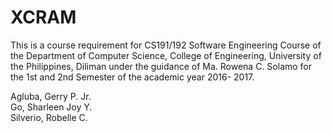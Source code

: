 # XCRAM
This is a course requirement for CS191/192 Software Engineering Course of the Department of Computer Science, College of Engineering, University of the Philippines, Diliman under the guidance of Ma. Rowena C. Solamo for the 1st and 2nd Semester of the academic year 2016- 2017.

Agluba, Gerry P. Jr.<br />
Go, Sharleen Joy Y.<br />
Silverio, Robelle C.<br />
